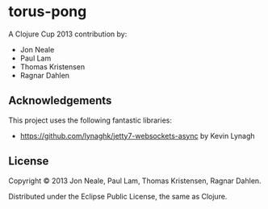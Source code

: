 # torus-pong

A Clojure Cup 2013 contribution by:

- Jon Neale
- Paul Lam
- Thomas Kristensen
- Ragnar Dahlen

## Acknowledgements

This project uses the following fantastic libraries:

- https://github.com/lynaghk/jetty7-websockets-async by Kevin Lynagh

## License

Copyright © 2013 Jon Neale, Paul Lam, Thomas Kristensen, Ragnar Dahlen.

Distributed under the Eclipse Public License, the same as Clojure.
